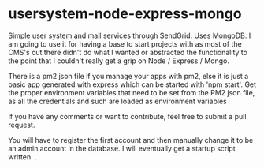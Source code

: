 # usersystem-node-express-mongo
Simple user system  and mail services through SendGrid.  Uses MongoDB.  I am going to use it for having a base to start projects with as most of the CMS's out there didn't do what I wanted or abstracted the functionality to the point that I couldn't really get a grip on Node / Express / Mongo.

There is a pm2 json file if you manage your apps with pm2, else it is just a basic app generated with express which can be started with 'npm start'.  Get the proper environment variables that need to be set from the PM2 json file, as all the credentials and such are loaded as environment variables

If you have any comments or want to contribute, feel free to submit a pull request. 

You will have to register the first account and then manually change it to be an admin account in the database.  I will eventually get a startup script written.
.

